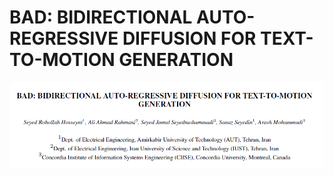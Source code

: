 # BAD: BIDIRECTIONAL AUTO-REGRESSIVE DIFFUSION FOR TEXT-TO-MOTION GENERATION

![img](res/014/001.png)